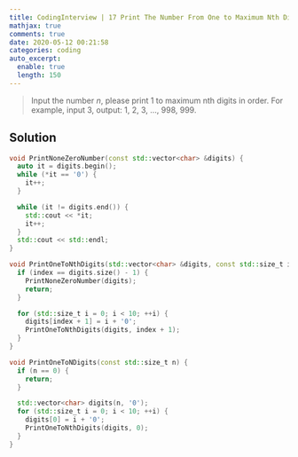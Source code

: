 ```yaml
---
title: CodingInterview | 17 Print The Number From One to Maximum Nth Digits
mathjax: true
comments: true
date: 2020-05-12 00:21:58
categories: coding
auto_excerpt:
  enable: true
  length: 150
---
```


> Input the number $n$, please print 1 to maximum nth digits in order. For example, input 3, output: 1, 2, 3, ..., 998, 999.
<!-- more -->
## Solution
```C++
void PrintNoneZeroNumber(const std::vector<char> &digits) {
  auto it = digits.begin();
  while (*it == '0') {
    it++;
  }

  while (it != digits.end()) {
    std::cout << *it;
    it++;
  }
  std::cout << std::endl;
}

void PrintOneToNthDigits(std::vector<char> &digits, const std::size_t index) {
  if (index == digits.size() - 1) {
    PrintNoneZeroNumber(digits);
    return;
  }

  for (std::size_t i = 0; i < 10; ++i) {
    digits[index + 1] = i + '0';
    PrintOneToNthDigits(digits, index + 1);
  }
}

void PrintOneToNDigits(const std::size_t n) {
  if (n == 0) {
    return;
  }

  std::vector<char> digits(n, '0');
  for (std::size_t i = 0; i < 10; ++i) {
    digits[0] = i + '0';
    PrintOneToNthDigits(digits, 0);
  }
}
```
